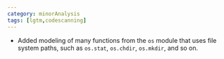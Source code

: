 ```yaml
---
category: minorAnalysis
tags: [lgtm,codescanning]
---
```

* Added modeling of many functions from the `os` module that uses file system paths, such as `os.stat`, `os.chdir`, `os.mkdir`, and so on.
